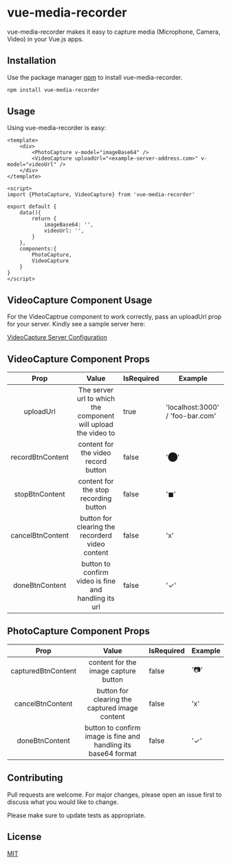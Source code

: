 # vue-media-recorder

vue-media-recorder makes it easy to capture media (Microphone, Camera, Video) in your Vue.js apps.


## Installation

Use the package manager [npm](https://nodejs.org) to install vue-media-recorder.

```bash
npm install vue-media-recorder
```

## Usage

Using vue-media-recorder is easy:

```
<template>
    <div>
        <PhotoCapture v-model="imageBase64" />
        <VideoCapture uploadUrl="<example-server-address.com>" v-model="videoUrl" />
    </div>
</template>

<script>
import {PhotoCapture, VideoCapture} from 'vue-media-recorder'

export default {
    data(){
        return {
            imageBase64: '',
            videoUrl: '',
        }
    },
    components:{
        PhotoCapture,
        VideoCapture
    }
}
</script>
```

## VideoCapture Component Usage

For the VideoCaptrue component to work correctly, pass an uploadUrl prop 
 for your server.
Kindly see a sample server here:

[VideoCapture Server Configuration](https://github.com/vyaron/misterRecorder)


## VideoCapture Component Props
| Prop             | Value                                                          | IsRequired | Example                     |
|:----------------:|:--------------------------------------------------------------:|------------|-----------------------------|
| uploadUrl        | The server url to which the component will upload the video to | true  | 'localhost:3000' / 'foo-bar.com' |
| recordBtnContent | content for the video record button                            | false | '⬤'                             |
| stopBtnContent   | content for the stop recording button                          | false | '◼'                              |
| cancelBtnContent | button for clearing the recorderd video content                | false | 'ⅹ'                              |
| doneBtnContent   | button to confirm video is fine and handling its url           | false | '✓'                              |


## PhotoCapture Component Props
| Prop               | Value                                                          | IsRequired | Example |
|:------------------:|:--------------------------------------------------------------:|------------|---------|
| capturedBtnContent | content for the image capture button                           | false      | '📷'    |
| cancelBtnContent   | button for clearing the captured image content                 | false      | 'ⅹ'     |
| doneBtnContent     | button to confirm image is fine and handling its base64 format | false      | '✓'     |



## Contributing
Pull requests are welcome. For major changes, please open an issue first to discuss what you would like to change.

Please make sure to update tests as appropriate.

## License
[MIT](https://choosealicense.com/licenses/mit/)